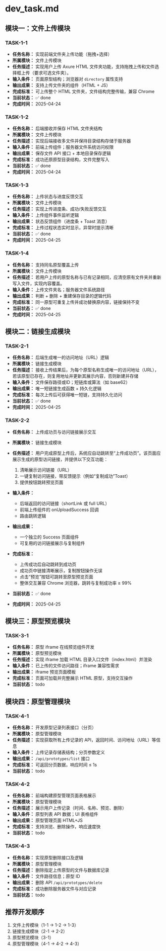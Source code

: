 # dev_task.md

## 模块一：文件上传模块

### TASK-1-1
- **任务名称：** 实现前端文件夹上传功能（拖拽+选择）  
- **所属模块：** 文件上传模块  
- **任务描述：** 实现用户上传 Axure HTML 文件夹功能，支持拖拽上传和文件选择框上传（要求可选文件夹）。  
- **输入条件：** 页面原型结构；浏览器对 `directory` 属性支持  
- **输出成果：** 支持上传文件夹的组件（HTML + JS）  
- **完成标准：** 可上传整个 HTML 文件夹，文件结构完整传输，兼容 Chrome  
- **当前状态：** ✅ done  
- **完成时间：** 2025-04-24  
 

### TASK-1-2
- **任务名称：** 后端接收并保存 HTML 文件夹结构  
- **所属模块：** 文件上传模块  
- **任务描述：** 实现后端接收多文件并保持目录结构存储于服务器  
- **输入条件：** 前端上传组件；服务器文件系统访问权限  
- **输出成果：** 保存文件 API 接口 + 本地目录保存逻辑  
- **完成标准：** 成功还原原型目录结构，文件完整写入  
- **当前状态：** ✅ done  
- **完成时间：** 2025-04-24  
 

### TASK-1-3
- **任务名称：** 上传状态与进度反馈交互  
- **所属模块：** 文件上传模块  
- **任务描述：** 实现上传进度条、成功/失败反馈交互  
- **输入条件：** 上传组件事件监听逻辑  
- **输出成果：** 状态反馈组件（进度条 + Toast 消息）  
- **完成标准：** 上传过程状态实时显示，异常时提示清晰  
- **当前状态：** ✅ done  
- **完成时间：** 2025-04-25 

### TASK-1-4
- **任务名称：** 支持同名原型覆盖上传
- **所属模块：** 文件上传模块
- **任务描述：** 若用户上传的原型名称与已有记录相同，应清空原有文件夹并重新写入文件，实现内容覆盖。
- **输入条件：** 上传文件夹名；服务器文件系统路径
- **输出成果：** 判断 + 删除 + 重建保存目录的逻辑代码
- **完成标准：** 同一原型可重复上传并成功替换原内容，链接保持不变
- **当前状态：** ✅ done  
- **完成时间：** 2025-04-25 

## 模块二：链接生成模块

### TASK-2-1
- **任务名称：** 后端生成唯一的访问地址（URL）逻辑  
- **所属模块：** 链接生成模块  
- **任务描述：** 接收上传结果后，为每个原型名称生成唯一的访问地址（URL），若该原型已存在，则复用地址并更新其展示内容，否则新建并存储  
- **输入条件：** 文件保存路径或ID；短链库或算法（如 base62）  
- **输出成果：** 唯一短链接生成函数 + 持久化逻辑  
- **完成标准：** 每次上传后可获得唯一短链，支持持久化访问  
- **当前状态：** ✅ done  
- **完成时间：** 2025-04-25   

### TASK-2-2
- **任务名称：** 上传成功页与访问链接展示交互
- **所属模块：** 链接生成模块
- **任务描述：** 
  用户完成原型上传后，系统应自动跳转至“上传成功页”。该页面应展示生成的原型访问链接，并提供以下交互功能：
  1. 清晰展示访问链接（URL）
  2. 一键复制访问链接，带反馈提示（例如“复制成功”Toast）
  3. 提供按钮跳转预览页面

- **输入条件：** 
  - 后端返回的访问链接（shortLink 或 full URL）
  - 前端上传组件的 onUploadSuccess 回调
  - 路由跳转逻辑

- **输出成果：**
  - 一个独立的 Success 页面组件
  - 可复用的访问链接展示与复制组件

- **完成标准：**
  - 上传成功后自动跳转到成功页
  - 成功页中链接清晰展示，复制按钮操作无误
  - 点击“预览”按钮可跳转至原型预览页面
  - 整体交互兼容 Chrome 浏览器，跳转与复制成功率 ≥ 99% 
- **当前状态：** ✅ done  
- **完成时间：** 2025-04-25  

## 模块三：原型预览模块

### TASK-3-1
- **任务名称：** 原型 iframe 在线预览组件开发  
- **所属模块：** 原型预览模块  
- **任务描述：** 实现 iframe 加载 HTML 目录入口文件（index.html）并渲染  
- **输入条件：** 已上传的文件访问路径；iframe 兼容性需求  
- **输出成果：** iframe 预览页面模板  
- **完成标准：** 页面可加载并完整展示 HTML 原型，支持交互操作  
- **当前状态：** todo  

## 模块四：原型管理模块

### TASK-4-1
- **任务名称：** 开发原型记录列表接口（分页）  
- **所属模块：** 原型管理模块  
- **任务描述：** 实现获取所有上传记录的 API，返回时间、访问地址（URL）等信息  
- **输入条件：** 上传记录存储表结构；分页参数定义  
- **输出成果：** `/api/prototypes/list` 接口  
- **完成标准：** 可返回分页数据，响应时间 ≤ 1s  
- **当前状态：** todo  

### TASK-4-2
- **任务名称：** 前端构建原型管理页面表格展示  
- **所属模块：** 原型管理模块  
- **任务描述：** 展示用户上传记录（时间、名称、预览、删除）  
- **输入条件：** 原型列表 API 数据；UI 表格组件  
- **输出成果：** 原型管理页面 HTML+JS  
- **完成标准：** 支持浏览、删除操作，响应速度快  
- **当前状态：** todo  

### TASK-4-3
- **任务名称：** 实现原型删除接口及逻辑  
- **所属模块：** 原型管理模块  
- **任务描述：** 删除指定上传原型的文件与数据库记录  
- **输入条件：** 文件路径信息；原型 ID  
- **输出成果：** 删除 API `/api/prototypes/delete`  
- **完成标准：** 成功删除服务器文件与对应记录  
- **当前状态：** todo  

## 推荐开发顺序

1. 文件上传模块（1-1 → 1-2 → 1-3）
2. 链接生成模块（2-1 → 2-2）
3. 原型预览模块（3-1）
4. 原型管理模块（4-1 → 4-2 → 4-3）